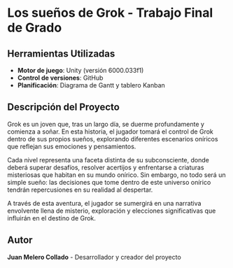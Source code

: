 # Los sueños de Grok - Trabajo Final de Grado

## Herramientas Utilizadas

- **Motor de juego**: Unity (versión 6000.033f1)
- **Control de versiones**: GitHub
- **Planificación**: Diagrama de Gantt y tablero Kanban

## Descripción del Proyecto

Grok es un joven que, tras un largo día, se duerme profundamente y comienza a soñar. En esta historia, el jugador tomará el control de Grok dentro de sus propios sueños, explorando diferentes escenarios oníricos que reflejan sus emociones y pensamientos.

Cada nivel representa una faceta distinta de su subconsciente, donde deberá superar desafíos, resolver acertijos y enfrentarse a criaturas misteriosas que habitan en su mundo onírico. Sin embargo, no todo será un simple sueño: las decisiones que tome dentro de este universo onírico tendrán repercusiones en su realidad al despertar.

A través de esta aventura, el jugador se sumergirá en una narrativa envolvente llena de misterio, exploración y elecciones significativas que influirán en el destino de Grok.

## Autor

**Juan Melero Collado** - Desarrollador y creador del proyecto
